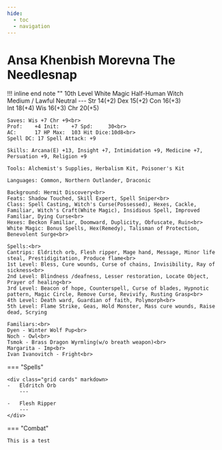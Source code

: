 ```yaml
---
hide:
  - toc
  - navigation
---
```


# Ansa Khenbish Morevna The Needlesnap

!!! inline end note ""
    10th Level White Magic Half-Human Witch<br>
    Medium / Lawful Neutral
    ---
    Str 14(+2) Dex 15(+2) Con 16(+3)<br>
    Int 18(+4) Wis 16(+3) Chr 20(+5)

    Saves: Wis +7 Chr +9<br>
    Prof:    +4 Init:    +7 Spd:     30<br>
    AC:      17 HP Max:  103 Hit Dice:10d8<br>
    Spell DC: 17 Spell Attack: +9

    Skills: Arcana(E) +13, Insight +7, Intimidation +9, Medicine +7, Persuation +9, Religion +9

    Tools: Alchemist's Supplies, Herbalism Kit, Poisoner's Kit

    Languages: Common, Northern Outlander, Draconic

    Background: Hermit Discovery<br>
    Feats: Shadow Touched, Skill Expert, Spell Sniper<br>
    Class: Spell Casting, Witch's Curse(Possessed), Hexes, Cackle, Familiar, Witch's Craft(White Magic), Insidious Spell, Improved Familiar, Dying Curse<br>
    Hexes: Beckon Familiar, Doomward, Duplicity, Obfuscate, Ruin<br>
    White Magic: Bonus Spells, Hex(Remedy), Talisman of Protection, Benevolent Surge<br>

    Spells:<br>
    Cantrips: Eldritch orb, Flesh ripper, Mage hand, Message, Minor life steal, Prestidigitation, Produce flame<br>
    1st Level: Bless, Cure wounds, Curse of chains, Invisibility, Ray of sickness<br>
    2nd Level: Blindness /deafness, Lesser restoration, Locate Object, Prayer of healing<br>
    3rd Level: Beacon of hope, Counterspell, Curse of blades, Hypnotic pattern, Magic Circle, Remove Curse, Revivify, Rusting Grasp<br>
    4th Level: Death ward, Guardian of faith, Polymorph<br>
    5th Level: Flame Strike, Geas, Hold Monster, Mass cure wounds, Raise dead, Scrying

    Familiars:<br>
    Dyen - Winter Wolf Pup<br>
    Noch - Owl<br>
    Tsmok - Brass Dragon Wyrmling(w/o breath weapon)<br>
    Margarita - Imp<br>
    Ivan Ivanovitch - Fright<br>

=== "Spells"

    <div class="grid cards" markdown>
    -   Eldritch Orb
        ---

    -   Flesh Ripper
        ---
    </div>
=== "Combat"

    This is a test
